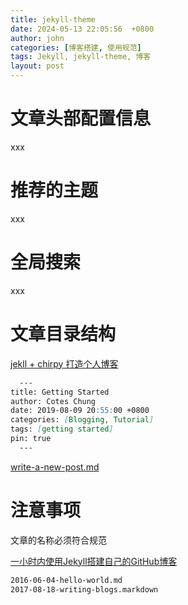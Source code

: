 ```yaml
---
title: jekyll-theme
date: 2024-05-13 22:05:56  +0800
author: john
categories: [博客搭建, 使用规范]
tags: Jekyll, jekyll-theme, 博客
layout: post
---
```



# 文章头部配置信息

xxx

# 推荐的主题
xxx

# 全局搜索
xxx



# 文章目录结构
[jekll + chirpy 打造个人博客](https://www.tangzhexuan.com/posts/jekyll+chirpy%E4%B8%AA%E4%BA%BA%E5%8D%9A%E5%AE%A2/)

```markdown
  ---
title: Getting Started
author: Cotes Chung
date: 2019-08-09 20:55:00 +0800
categories: [Blogging, Tutorial]
tags: [getting started]
pin: true
  ---
```

[write-a-new-post.md]()


# 注意事项

文章的名称必须符合规范

[一小时内使用Jekyll搭建自己的GitHub博客](https://abekthink.github.io/website/write-blogs-using-github-and-jekyll/)

```markdown
2016-06-04-hello-world.md
2017-08-18-writing-blogs.markdown
```
